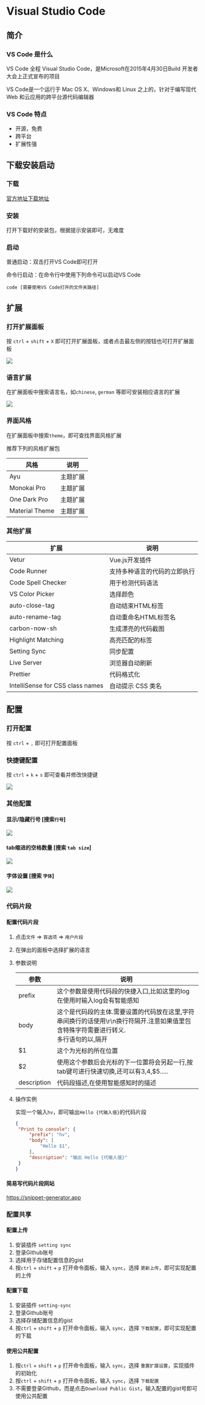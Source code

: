 # Visual Studio Code

## 简介

### VS Code 是什么

VS Code 全程 Visual Studio Code，是Microsoft在2015年4月30日Build 开发者大会上正式宣布的项目

VS Code是一个运行于 Mac OS X、Windows和 Linux 之上的，针对于编写现代 Web 和云应用的跨平台源代码编辑器

### VS Code 特点

* 开源，免费
* 跨平台
* 扩展性强



## 下载安装启动

### 下载

[官方地址下载地址](https://code.visualstudio.com/)

### 安装

打开下载好的安装包，根据提示安装即可，无难度

### 启动

普通启动：双击打开VS Code即可打开

命令行启动：在命令行中使用下列命令可以启动VS Code

```shell
code [需要使用VS Code打开的文件夹路径]
```



## 扩展

### 打开扩展面板

按 `ctrl` + `shift` + `X` 即可打开扩展面板，或者点击最左侧的按钮也可打开扩展面板

![](./images/image-20200715091449816.png)

### 语言扩展

在扩展面板中搜索语言名，如`chinese`, `german` 等即可安装相应语言的扩展

![](./images/image-20200715091351665.png)

### 界面风格

在扩展面板中搜索`theme`，即可查找界面风格扩展

推荐下列的风格扩展包

| 风格           | 说明     |
| -------------- | -------- |
| Ayu            | 主题扩展 |
| Monokai Pro    | 主题扩展 |
| One Dark Pro   | 主题扩展 |
| Material Theme | 主题扩展 |

### 其他扩展

| 扩展                             | 说明                         |
| -------------------------------- | ---------------------------- |
| Vetur                            | Vue.js开发插件               |
| Code Runner                      | 支持多种语言的代码的立即执行 |
| Code Spell Checker               | 用于检测代码语法             |
| VS Color Picker                  | 选择颜色                     |
| auto-close-tag                   | 自动结束HTML标签             |
| auto-rename-tag                  | 自动重命名HTML标签名         |
| carbon-now-sh                    | 生成漂亮的代码截图           |
| Highlight Matching               | 高亮匹配的标签               |
| Setting Sync                     | 同步配置                     |
| Live Server                      | 浏览器自动刷新               |
| Prettier                         | 代码格式化                   |
| IntelliSense for CSS class names | 自动提示 CSS 类名            |



## 配置

### 打开配置

按 `ctrl` + `,` 即可打开配置面板

### 快捷键配置

按 `ctrl` + `k` + `s` 即可查看并修改快捷键

![](./images/image-20200715094113053.png)

### 其他配置

#### 显示/隐藏行号 [搜索`行号`]

![](./images/image-20200715094249266.png)

#### tab缩进的空格数量 [搜索 `tab size`]

![](./images/image-20200715094346736.png)

#### 字体设置 [搜索 `字体`]

![](./images/image-20200715094652938.png)

### 代码片段

#### 配置代码片段

1. 点击`文件` => `首选项` => `用户片段`

2. 在弹出的面板中选择扩展的语言

3. 参数说明

   | 参数        | 说明                                                         |
   | ----------- | ------------------------------------------------------------ |
   | prefix      | 这个参数是使用代码段的快捷入口,比如这里的log在使用时输入log会有智能感知 |
   | body        | 这个是代码段的主体.需要设置的代码放在这里,字符串间换行的话使用\r\n换行符隔开.注意如果值里包含特殊字符需要进行转义. <br />多行语句的以,隔开 |
   | $1          | 这个为光标的所在位置                                         |
   | $2          | 使用这个参数后会光标的下一位置将会另起一行,按tab键可进行快速切换,还可以有$3,$4,$5..... |
   | description | 代码段描述,在使用智能感知时的描述                            |

4. 操作实例

   实现一个输入`hv`，即可输出`Hello {代输入值}`的代码片段

   ```json
   {
   	"Print to console": {
   		"prefix": "hv",
   		"body": [
   			"Hello $1",
   		],
   		"description": "输出 Hello {代输入值}"
   	}
   }
   ```

#### 简易写代码片段网站

https://snippet-generator.app

### 配置共享

#### 配置上传

1. 安装插件 `setting sync`
2. 登录Github账号
3. 选择用于存储配置信息的gist
4. 按`ctrl` + `shift` + `p` 打开命令面板，输入 `sync`，选择 `更新上传`，即可实现配置的上传

#### 配置下载

1. 安装插件 `setting-sync`
2. 登录Github账号
3. 选择存储配置信息的gist
4. 按`ctrl` + `shift` + `p` 打开命令面板，输入 `sync`，选择 `下载配置`，即可实现配置的下载

#### 使用公共配置

1. 按`ctrl` + `shift` + `p` 打开命令面板，输入 `sync`，选择 `重置扩展设置`，实现插件的初始化
2. 按`ctrl` + `shift` + `p` 打开命令面板，输入 `sync`，选择 `下载配置`
3. 不需要登录Github，而是点击`Download Public Gist`，输入配置的gist号即可使用公共配置

